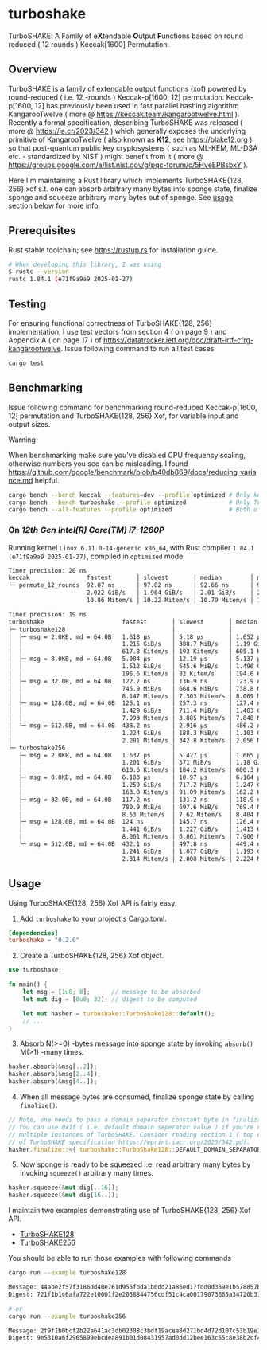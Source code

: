 # turboshake
TurboSHAKE: A Family of e**X**tendable **O**utput **F**unctions based on round reduced ( 12 rounds ) Keccak[1600] Permutation.

## Overview
TurboSHAKE is a family of extendable output functions (xof) powered by round-reduced ( i.e. 12 -rounds ) Keccak-p[1600, 12] permutation. Keccak-p[1600, 12] has previously been used in fast parallel hashing algorithm KangarooTwelve ( more @ https://keccak.team/kangarootwelve.html ). Recently a formal specification, describing TurboSHAKE was released ( more @ https://ia.cr/2023/342 ) which generally exposes the underlying primitive of KangarooTwelve ( also known as **K12**, see https://blake12.org ) so that post-quantum public key cryptosystems ( such as ML-KEM, ML-DSA etc. - standardized by NIST ) might benefit from it ( more @ https://groups.google.com/a/list.nist.gov/g/pqc-forum/c/5HveEPBsbxY ).

Here I'm maintaining a Rust library which implements TurboSHAKE{128, 256} xof s.t. one can absorb arbitrary many bytes into sponge state, finalize sponge and squeeze arbitrary many bytes out of sponge. See [usage](#usage) section below for more info.

## Prerequisites
Rust stable toolchain; see https://rustup.rs for installation guide.

```bash
# When developing this library, I was using
$ rustc --version
rustc 1.84.1 (e71f9a9a9 2025-01-27)
```

## Testing
For ensuring functional correctness of TurboSHAKE{128, 256} implementation, I use test vectors from section 4 ( on page 9 ) and Appendix A ( on page 17 ) of https://datatracker.ietf.org/doc/draft-irtf-cfrg-kangarootwelve. Issue following command to run all test cases

```bash
cargo test
```

## Benchmarking
Issue following command for benchmarking round-reduced Keccak-p[1600, 12] permutation and TurboSHAKE{128, 256} Xof, for variable input and output sizes.

> [!WARNING]
> When benchmarking make sure you've disabled CPU frequency scaling, otherwise numbers you see can be misleading. I found https://github.com/google/benchmark/blob/b40db869/docs/reducing_variance.md helpful.

```bash
cargo bench --bench keccak --features=dev --profile optimized # Only keccak permutation
cargo bench --bench turboshake --profile optimized            # Only TurboSHAKE{128, 256} Xof
cargo bench --all-features --profile optimized                # Both of above
```

### On *12th Gen Intel(R) Core(TM) i7-1260P*
Running kernel `Linux 6.11.0-14-generic x86_64`, with Rust compiler `1.84.1 (e71f9a9a9 2025-01-27)`, compiled in `optimized` mode.

```bash
Timer precision: 20 ns
keccak                fastest       │ slowest       │ median        │ mean          │ samples │ iters
╰─ permute_12_rounds  92.07 ns      │ 97.82 ns      │ 92.66 ns      │ 92.81 ns      │ 100     │ 3200
                      2.022 GiB/s   │ 1.904 GiB/s   │ 2.01 GiB/s    │ 2.006 GiB/s   │         │
                      10.86 Mitem/s │ 10.22 Mitem/s │ 10.79 Mitem/s │ 10.77 Mitem/s │         │

Timer precision: 19 ns
turboshake                      fastest       │ slowest       │ median        │ mean          │ samples │ iters
├─ turboshake128                              │               │               │               │         │
│  ├─ msg = 2.0KB, md = 64.0B   1.618 µs      │ 5.18 µs       │ 1.652 µs      │ 1.701 µs      │ 100     │ 100
│  │                            1.215 GiB/s   │ 388.7 MiB/s   │ 1.19 GiB/s    │ 1.155 GiB/s   │         │
│  │                            617.8 Kitem/s │ 193 Kitem/s   │ 605.1 Kitem/s │ 587.5 Kitem/s │         │
│  ├─ msg = 8.0KB, md = 64.0B   5.084 µs      │ 12.19 µs      │ 5.137 µs      │ 5.559 µs      │ 100     │ 100
│  │                            1.512 GiB/s   │ 645.6 MiB/s   │ 1.496 GiB/s   │ 1.383 GiB/s   │         │
│  │                            196.6 Kitem/s │ 82 Kitem/s    │ 194.6 Kitem/s │ 179.8 Kitem/s │         │
│  ├─ msg = 32.0B, md = 64.0B   122.7 ns      │ 136.9 ns      │ 123.9 ns      │ 124.5 ns      │ 100     │ 1600
│  │                            745.9 MiB/s   │ 668.6 MiB/s   │ 738.8 MiB/s   │ 735 MiB/s     │         │
│  │                            8.147 Mitem/s │ 7.303 Mitem/s │ 8.069 Mitem/s │ 8.028 Mitem/s │         │
│  ├─ msg = 128.0B, md = 64.0B  125.1 ns      │ 257.3 ns      │ 127.4 ns      │ 130.6 ns      │ 100     │ 800
│  │                            1.429 GiB/s   │ 711.4 MiB/s   │ 1.403 GiB/s   │ 1.368 GiB/s   │         │
│  │                            7.993 Mitem/s │ 3.885 Mitem/s │ 7.848 Mitem/s │ 7.654 Mitem/s │         │
│  ╰─ msg = 512.0B, md = 64.0B  438.2 ns      │ 2.916 µs      │ 486.2 ns      │ 525 ns        │ 100     │ 800
│                               1.224 GiB/s   │ 188.3 MiB/s   │ 1.103 GiB/s   │ 1.021 GiB/s   │         │
│                               2.281 Mitem/s │ 342.8 Kitem/s │ 2.056 Mitem/s │ 1.904 Mitem/s │         │
╰─ turboshake256                              │               │               │               │         │
   ├─ msg = 2.0KB, md = 64.0B   1.637 µs      │ 5.427 µs      │ 1.665 µs      │ 1.736 µs      │ 100     │ 100
   │                            1.201 GiB/s   │ 371 MiB/s     │ 1.18 GiB/s    │ 1.132 GiB/s   │         │
   │                            610.6 Kitem/s │ 184.2 Kitem/s │ 600.3 Kitem/s │ 575.7 Kitem/s │         │
   ├─ msg = 8.0KB, md = 64.0B   6.103 µs      │ 10.97 µs      │ 6.164 µs      │ 6.529 µs      │ 100     │ 100
   │                            1.259 GiB/s   │ 717.2 MiB/s   │ 1.247 GiB/s   │ 1.177 GiB/s   │         │
   │                            163.8 Kitem/s │ 91.09 Kitem/s │ 162.2 Kitem/s │ 153.1 Kitem/s │         │
   ├─ msg = 32.0B, md = 64.0B   117.2 ns      │ 131.2 ns      │ 118.9 ns      │ 119.2 ns      │ 100     │ 1600
   │                            780.9 MiB/s   │ 697.6 MiB/s   │ 769.4 MiB/s   │ 767.8 MiB/s   │         │
   │                            8.53 Mitem/s  │ 7.62 Mitem/s  │ 8.404 Mitem/s │ 8.386 Mitem/s │         │
   ├─ msg = 128.0B, md = 64.0B  124 ns        │ 145.7 ns      │ 126.4 ns      │ 127.7 ns      │ 100     │ 1600
   │                            1.441 GiB/s   │ 1.227 GiB/s   │ 1.413 GiB/s   │ 1.399 GiB/s   │         │
   │                            8.061 Mitem/s │ 6.861 Mitem/s │ 7.906 Mitem/s │ 7.827 Mitem/s │         │
   ╰─ msg = 512.0B, md = 64.0B  432.1 ns      │ 497.8 ns      │ 449.4 ns      │ 450.2 ns      │ 100     │ 400
                                1.241 GiB/s   │ 1.077 GiB/s   │ 1.193 GiB/s   │ 1.191 GiB/s   │         │
                                2.314 Mitem/s │ 2.008 Mitem/s │ 2.224 Mitem/s │ 2.22 Mitem/s  │         │
```

## Usage
Using TurboSHAKE{128, 256} Xof API is fairly easy.

1) Add `turboshake` to your project's Cargo.toml.

```toml
[dependencies]
turboshake = "0.2.0"
```

2) Create a TurboSHAKE{128, 256} Xof object.

```rust
use turboshake;

fn main() {
    let msg = [1u8; 8];      // message to be absorbed
    let mut dig = [0u8; 32]; // digest to be computed

    let mut hasher = turboshake::TurboShake128::default();
    // ...
}
```

3) Absorb N(>=0) -bytes message into sponge state by invoking `absorb()` M(>1) -many times.

```rust
hasher.absorb(&msg[..2]);
hasher.absorb(&msg[2..4]);
hasher.absorb(&msg[4..]);
```

4) When all message bytes are consumed, finalize sponge state by calling `finalize()`.

```rust
// Note, one needs to pass a domain seperator constant byte in finalization step.
// You can use 0x1f ( i.e. default domain seperator value ) if you're not using
// multiple instances of TurboSHAKE. Consider reading section 1 ( top of page 2 )
// of TurboSHAKE specification https://eprint.iacr.org/2023/342.pdf.
hasher.finalize::<{ turboshake::TurboShake128::DEFAULT_DOMAIN_SEPARATOR }>();
```

5) Now sponge is ready to be squeezed i.e. read arbitrary many bytes by invoking `squeeze()` arbitrary many times.

```rust
hasher.squeeze(&mut dig[..16]);
hasher.squeeze(&mut dig[16..]);
```

I maintain two examples demonstrating use of TurboSHAKE{128, 256} Xof API.

- [TurboSHAKE128](./examples/turboshake128.rs)
- [TurboSHAKE256](./examples/turboshake256.rs)

You should be able to run those examples with following commands

```bash
cargo run --example turboshake128

Message: 44abe2f57f3186dd40e761d955fbda1b0dd21a86ed17fdd0d389e1b578857b09a0ef1236ef02cefd6f7d7e7a23e1d200066361de50315655b614ef5f7f72f1e6
Digest: 721f1b1c6afa722e10001f2e2058844756cdf51c4ca00179073665a34720b317

# or
cargo run --example turboshake256

Message: 2f9f1b0bcf2b22a641ac3db02308c3bdf19acea8d271bd4d72d107c53b19e145fa520ffe15cdba0236131071b0d4f84cb57b2842220f5d13ff0393cb1c37d679
Digest: 9e5310a6f2965899ebcdea891b01d08431957ad0dd12bee163c55c8e38b2cf4c
```

